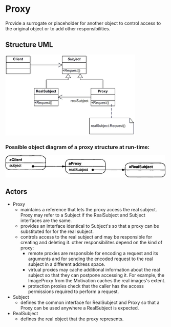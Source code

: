 # Proxy

Provide a surrogate or placeholder for another object to control access to the original object or to add other responsibilities.

## Structure UML

![](../../../umls/proxy.gif)

### Possible object diagram of a proxy structure at run-time:

![](../../../umls/proxy-runtime.jpg)

## Actors

- Proxy
  - maintains a reference that lets the proxy access the real subject. Proxy may refer to a Subject if the RealSubject and Subject interfaces are the same.
  - provides an interface identical to Subject's so that a proxy can be substituted for for the real subject.
  - controls access to the real subject and may be responsible for creating and deleting it.
    other responsibilites depend on the kind of proxy:
    - remote proxies are responsible for encoding a request and its arguments and for sending the encoded request to the real subject in a different address space.
    - virtual proxies may cache additional information about the real subject so that they can postpone accessing it. For example, the ImageProxy from the Motivation caches the real images's extent.
    - protection proxies check that the caller has the access permissions required to perform a request.
- Subject
  - defines the common interface for RealSubject and Proxy so that a Proxy can be used anywhere a RealSubject is expected.
- RealSubject
  - defines the real object that the proxy represents.
